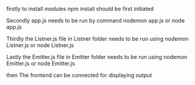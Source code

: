 firstly to install modules npm install should be first initiated

Secondly  app.js needs to be run by command nodemon app.js or node app.js

Thirdly the Listner.js file in Listner folder needs to be run using nodemon Listner.js or node Listner.js

Lastly the Emitter.js file in Emitter folder needs to be run using nodemon Emitter.js or node Emitter.js

then The frontend can be connected for displaying output